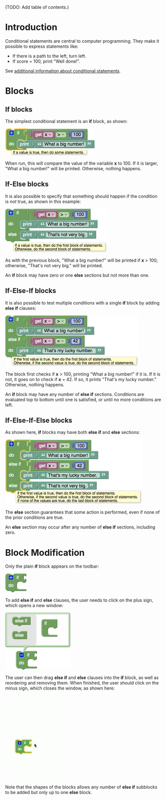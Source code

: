 (TODO: Add table of contents.)

# Introduction

Conditional statements are central to computer programming.  They make it possible to express statements like:
  * If there is a path to the left, turn left.
  * If score = 100, print "Well done!".

See [additional information about conditional statements](https://en.wikipedia.org/wiki/Conditional_(programming)).

# Blocks

## If blocks

The simplest conditional statement is an **if** block, as shown:

![](if-if.png)

When run, this will compare the value of the variable **x** to 100.  If it is larger, "What a big number!" will be printed.  Otherwise, nothing happens.

## If-Else blocks

It is also possible to specify that something should happen if the condition is _not_ true, as shown in this example:

![](if-else.png)

As with the previous block, "What a big number!" will be printed if **x** > 100; otherwise, "That's not very big." will be printed.

An **if** block may have zero or one **else** sections but not more than one.

## If-Else-If blocks

It is also possible to test multiple conditions with a single **if** block by adding **else if** clauses:

![](if-else-if.png)

The block first checks if **x** > 100, printing "What a big number!" if it is.  If it is not, it goes on to check if **x** = 42.  If so, it prints "That's my lucky number."  Otherwise, nothing happens.

An **if** block may have any number of **else if** sections.  Conditions are evaluated top to bottom until one is satisfied, or until no more conditions are left.

## If-Else-If-Else blocks

As shown here, **if** blocks may have both **else if** and **else** sections:

![](if-else-if-else.png)

The **else** section guarantees that some action is performed, even if none of the prior conditions are true.

An **else** section may occur after any number of **else if** sections, including zero.

# Block Modification

Only the plain **if** block appears on the toolbar:

![](if.png)

To add **else if** and **else** clauses, the user needs to click on the plus sign, which opens a new window:

![](if-open.png)

The user can then drag **else if** and **else** clauses into the **if** block, as well as reordering and removing them.  When finished, the user should click on the minus sign, which closes the window, as shown here:

![](if-modify.gif)

Note that the shapes of the blocks allows any number of **else if** subblocks to be added but only up to one **else** block.
